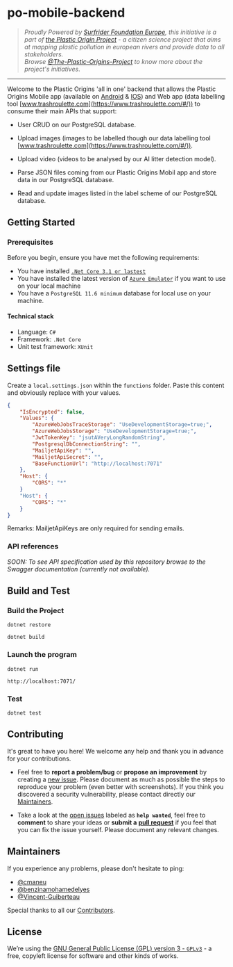 # po-mobile-backend

<!--- OPTIONAL: You can add badges and shields to reflect the current status of the project, the licence it uses and if any dependencies it uses are up-to-date. Plus they look pretty cool! You can find a list of badges or design your own at https://shields.io/ --->

> *Proudly Powered by [Surfrider Foundation Europe](https://surfrider.eu/), this initiative is a part of [the Plastic Origin Project](https://www.plasticorigins.eu/) - a citizen science project that aims at mapping plastic pollution in european rivers and provide data to all stakeholders.\
> Browse [@The-Plastic-Origins-Project](https://github.com/surfriderfoundationeurope/The-Plastic-Origins-Project) to know more about the project's initiatives*.
_________________

Welcome to the Plastic Origins 'all in one' backend that allows the Plastic Origins Mobile app (available on [Android](https://play.google.com/store/apps/details?id=com.plasticorigins&hl=fr&gl=US) & [IOS](https://apps.apple.com/fr/app/plastic-origins/id1532710998)) and Web app (data labelling tool  [www.trashroulette.com](https://www.trashroulette.com/#/)) to consume their main APIs that support:

* User CRUD on our PostgreSQL database.

* Upload images (images to be labelled though our data labelling tool [www.trashroulette.com](https://www.trashroulette.com/#/)).

* Upload video (videos to be analysed by our AI litter detection model).

* Parse JSON files coming from our Plastic Origins Mobil app and store data in our PostgreSQL database.

* Read and update images listed in the label scheme of our PostgreSQL database.

## **Getting Started**

### **Prerequisites**

Before you begin, ensure you have met the following requirements:

* You have installed [`.Net Core 3.1 or lastest`](https://dotnet.microsoft.com/download/dotnet/3.1)
* You have installed the latest version of [`Azure Emulator`](https://docs.microsoft.com/en-us/azure/storage/common/storage-use-emulator) if you want to use on your local machine
* You have a `PostgreSQL 11.6 minimum` database for local use on your machine.

#### **Technical stack**

* Language: `C#`
* Framework: `.Net Core`
* Unit test framework: `XUnit`

## **Settings file**

Create a `local.settings.json` within the `functions` folder. Paste this content and obviously replace with your values.

```json
{
	"IsEncrypted": false,
	"Values": {
		"AzureWebJobsTraceStorage": "UseDevelopmentStorage=true;",
		"AzureWebJobsStorage": "UseDevelopmentStorage=true;",
		"JwtTokenKey": "jsutAVeryLongRandomString",
		"PostgresqlDbConnectionString": "",
		"MailjetApiKey": "",
		"MailjetApiSecret": "",
		"BaseFunctionUrl": "http://localhost:7071"
	},
	"Host": {
		"CORS": "*"
	}
	"Host": {
		"CORS": "*"
	}
}
```

Remarks: MailjetApiKeys are only required for sending emails.

### **API references**

*SOON: To see API specification used by this repository browse to the Swagger documentation (currently not available).*

<!--- Below an example of the API Functions to use for creating po-mobil-backend Swagger documentation:

```http
AnnotateImage:[POST] /images/annotate
```

```http
GetImageBBox:[GET] /images/bbox{imageId}
```

```http
GetImageTrashTypes:[GET] /images/trashtypes
```

```http
GetOneImage:[GET] /images/imgName/{fileName}
```

```http
GetRandomImage:[GET] /images/random
```

```http
Heartbeat:[GET,POST] /heartbeat
```

```http
Login:[POST] /login
```

```http
ReferenceGetRiverDB:[GET] /reference/rivers
```

```http
RefreshToken:[POST] /auth/refreshtoken
```

```http
Register:[POST] /register
```

```http
ResetAccount:[POST] /auth/reset
```

```http
ResetAccountForm:[GET] /auth/reset
```

```http
UpdateImageData:[POST] /images/update
```

```http
UpdatePassword:[POST] /auth/updatepassword
```

```http
UploadTrace:[POST] /trace
```

```http
UploadTraceAttachment:[POST] /trace/{traceId}/attachments/{fileName}
```

```http
Validate:[GET] /validate/{code}
```
-->

## **Build and Test**

### **Build the Project**

```shell
dotnet restore 
```
```shell
dotnet build
```

### **Launch the program**

```shell
dotnet run 
```
```shell
http://localhost:7071/
```

### **Test**

```shell
dotnet test
```

## **Contributing**

It's great to have you here! We welcome any help and thank you in advance for your contributions.

* Feel free to **report a problem/bug** or **propose an improvement** by creating a [new issue](https://github.com/surfriderfoundationeurope/po-mobile-backend/issues). Please document as much as possible the steps to reproduce your problem (even better with screenshots). If you think you discovered a security vulnerability, please contact directly our [Maintainers](##Maintainers).

* Take a look at the [open issues](https://github.com/surfriderfoundationeurope/po-mobile-backend/issues) labeled as **`help wanted`**, feel free to **comment** to share your ideas or **submit a** [**pull request**](https://github.com/surfriderfoundationeurope/po-mobile-backend/pulls) if you feel that you can fix the issue yourself. Please document any relevant changes.

## **Maintainers**

If you experience any problems, please don't hesitate to ping:

* [@cmaneu](https://github.com/cmaneu)
* [@benzinamohamedelyes](https://github.com/benzinamohamedelyes)
* [@Vincent-Guiberteau](https://github.com/Vincent-Guiberteau)

Special thanks to all our [Contributors](https://github.com/surfriderfoundationeurope/The-Plastic-Origins-Project).

## **License**

We’re using the [GNU General Public License (GPL) version 3 - `GPLv3`](https://www.gnu.org/licenses/gpl-3.0.en.html) - a free, copyleft license for software and other kinds of works.
